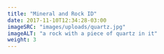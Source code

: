 ```yaml
---
title: "Mineral and Rock ID"
date: 2017-11-10T12:34:28-03:00
imageSRC: "images/uploads/quartz.jpg"
imageALT: "a rock with a piece of quartz in it"
weight: 3
---
```

